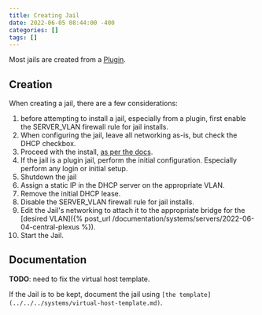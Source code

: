 ```yaml
---
title: Creating Jail
date: 2022-06-05 08:44:00 -400
categories: []
tags: []
---
```


Most jails are created from a [Plugin](https://www.truenas.com/docs/hub/tasks/advanced/plugins/).

## Creation

When creating a jail, there are a few considerations:

1.  before attempting to install a jail, especially from a plugin, first enable the SERVER_VLAN firewall rule for jail installs.
2.  When configuring the jail, leave all networking as-is, but check the DHCP checkbox.
3.  Proceed with the install, [as per the docs](https://www.truenas.com/docs/hub/tasks/advanced/jails/).
4.  If the jail is a plugin jail, perform the initial configuration. Especially perform any login or initial setup.
5.  Shutdown the jail
6.  Assign a static IP in the DHCP server on the appropriate VLAN.
7.  Remove the initial DHCP lease.
8.  Disable the SERVER_VLAN firewall rule for jail installs.
9.  Edit the Jail's networking to attach it to the appropriate bridge for the [desired VLAN]({% post_url /documentation/systems/servers/2022-06-04-central-plexus %}).
10. Start the Jail.

## Documentation

**TODO**: need to fix the virtual host template.

If the Jail is to be kept, document the jail using `[the template](../../../systems/virtual-host-template.md)`.
